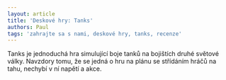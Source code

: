 ```yaml
---
layout: article
title: 'Deskové hry: Tanks'
authors: Paul
tags: 'zahrajte sa s nami, deskové hry, tanks, recenze'
---
```


Tanks je jednoduchá hra simulující boje tanků
na bojištích druhé světové války. Navzdory tomu,
že se jedná o hru na plánu se střídáním hráčů na
tahu, nechybí v ní napětí a akce.
